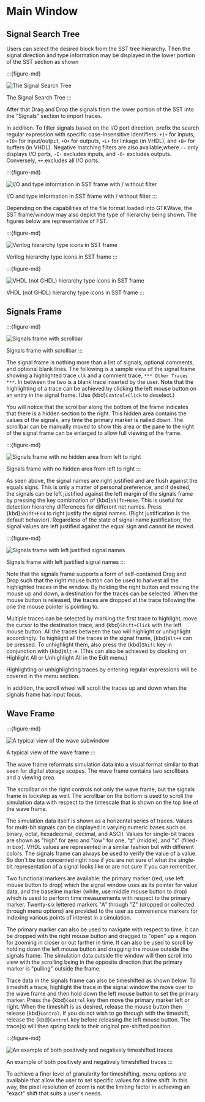# Main Window


## Signal Search Tree

Users can select the desired block from the SST tree hierarchy. 
Then the signal direction and type information may be displayed in
the lower portion of the SST section as shown

:::{figure-md}

![The Signal Search Tree](../_static/images/quickstart-SST.png)

The Signal Search Tree
:::

After that Drag and Drop the signals from the lower portion of the SST
into the "Signals" section to import traces.


In addition. To filter signals based on
the I/O port direction, prefix the search regular expression with
specific case-insensitive identifiers: `+I+` for inputs, `+IO+` for
input/output, `+O+` for outputs, `+L+` for linkage (in VHDL), and `+B+` for
buffers (in VHDL). Negative matching filters are also available,where `--`
only displays I/O ports, `-I-` excludes inputs, and `-O-` excludes outputs.
Conversely, `++` excludes all I/O ports.

:::{figure-md}

![I/O and type information in SST frame with / without filter](../_static/images/SST-filter.png)

I/O and type information in SST frame with / without filter
:::

Depending on the capabilities of the file format loaded into GTKWave,
the SST frame/window may also depict the type of hierarchy being shown.
The figures below are representative of FST.

:::{figure-md}

![Verilog hierarchy type icons in SST frame](../_static/images/hierarchy-verilog.png)

Verilog hierarchy type icons in SST frame
:::

:::{figure-md}

![VHDL (not GHDL) hierarchy type icons in SST frame](../_static/images/hierarchy-vhdl.png)

VHDL (not GHDL) hierarchy type icons in SST frame
:::

## Signals Frame

:::{figure-md}

![Signals frame with scrollbar](../_static/images/signals1.png)

Signals frame with scrollbar
:::

The signal frame is nothing more than a list of signals,
optional comments, and optional blank lines. The following is a
sample view of the signal frame showing a highlighted trace `clk`
and a comment trace, `*** Other Traces ***`. In between the two is a
blank trace inserted by the user. Note that the highlighting of a trace
can be achieved by clicking the left mouse button on an entry in the
signal frame. (Use {kbd}`Control+Click` to deselect.)

You will notice that the scrollbar along the bottom of the frame
indicates that there is a hidden section to the right. This hidden area
contains the values of the signals, any time the primary marker is nailed
down. The scrollbar can be manually moved to show this area or the pane to the
right of the signal frame can be enlarged to allow full viewing of the frame.


:::{figure-md}

![Signals frame with no hidden area from left to right](../_static/images/signals2.png)

Signals frame with no hidden area from left to right
:::

As seen above, the signal names are right justified and are flush
against the equals signs. This is only a matter of personal preference,
and if desired, the signals can be left justified against
the left margin of the signals frame by pressing the key combination
of {kbd}`Shift+Home`. This is useful for detection hierarchy differences
for different net names. Press {kbd}`Shift+End` to right justify the signal names. (Right
justification is the default behavior). Regardless of the state of
signal name justification, the signal values are left justified against
the equal sign and cannot be moved.


:::{figure-md}

![Signals frame with left justified signal names](../_static/images/signals3.png)

Signals frame with left justified signal names
:::

Note that the signals frame supports a form of self-contained Drag
and Drop such that the right mouse button can be used to harvest all the
highlighted traces in the window. By holding the right button and moving
the mouse up and down, a destination for the traces can be selected.
When the mouse button is released, the traces are dropped at the trace
following the one the mouse pointer is pointing to.

Multiple traces can be selected by marking the first trace to highlight,
move the cursor to the destination trace, and {kbd}`Shift+Click` with the left
mouse button. All the traces between the two will highlight or
unhighlight accordingly. To highlight all the traces in the signal
frame, {kbd}`Alt+H` can be pressed. To unhighlight them, also press the
{kbd}`Shift` key in conjunction with {kbd}`Alt-H`. (This can also be achieved by
clocking on Highlight All or Unhighlight All in the Edit menu.)

Highlighting or unhighlighting traces by entering regular expressions
will be covered in the menu section.

In addition, the scroll wheel will scroll the traces up and down when the
signals frame has input focus.

## Wave Frame

:::{figure-md}

![A typical view of the wave subwindow](../_static/images/wave.png)

A typical view of the wave frame
:::

The wave frame reformats simulation data into a visual format similar
to that seen for digital storage scopes. The wave frame contains two
scrollbars and a viewing area.

The scrollbar on the right controls not only the wave frame, but the
signals frame in lockstep as well. The scrollbar on the bottom is
used to scroll the simulation data with respect to the timescale that is
shown on the top line of the wave frame.

The simulation data itself is shown as a horizontal series of traces.
Values for multi-bit signals can be displayed in varying numeric bases
such as binary, octal, hexadecimal, decimal, and ASCII. Values for
single-bit traces are shown as "high" for zero and "low" for one, "z"
(middle), and "x" (filled-in box). VHDL values are represented in a
similar fashion but with different colors. The signals frame can
always be used to verify the value of a value. So don't be too
concerned right now if you are not sure of what the single-bit
representation of a signal looks like or are not sure if you can
remember.

Two functional markers are available: the primary marker (red, use left
mouse button to drop) which the signal window uses as its pointer for value
data, and the baseline marker (white, use middle mouse button to drop) which
is used to perform time measurements with respect to the primary marker.
Twenty-six lettered markers "A" through "Z" (dropped or collected
through menu options) are provided to the user as convenience markers
for indexing various points of interest in a simulation.

The primary marker can also be used to navigate with respect to time. It
can be dropped with the right mouse button and dragged to "open" up a
region for zooming in closer or out farther in time. It can also be used
to scroll by holding down the left mouse button and dragging the mouse
outside the signals frame. The simulation data outside the window will
then scroll into view with the scrolling being in the opposite
direction that the primary marker is "pulling" outside the frame.

Trace data in the signals frame can also be timeshifted as shown below.
To timeshift a trace, highlight the trace in the signal window the
move over to the wave frame and then hold down the left mouse
button to set the primary marker. Press the {kbd}`Control` key then move
the primary marker left or right. When the timeshift is as desired,
release the mouse button then release {kbd}`Control`. If you do not wish to go
through with the timeshift, release the {kbd}`Control` key before releasing the
left mouse button. The trace(s) will then spring back to their original
pre-shifted position.

:::{figure-md}

![An example of both positively and negatively timeshifted traces](../_static/images/wave-timeshift.png)

An example of both positively and negatively timeshifted traces
:::

To achieve a finer level of granularity for timeshifting, menu options
are available that allow the user to set specific values for a time shift.
In this way, the pixel resolution of zoom is not the limiting factor in
achieving an "exact" shift that suits a user's needs.